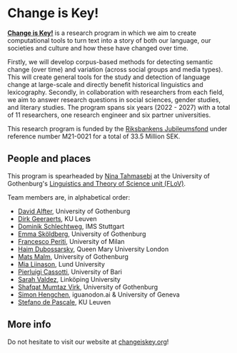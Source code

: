 # Change is Key!

**[Change is Key!](https://changeiskey.org)** is a research program in which we aim to create computational tools to turn text into a story of both our language, our societies and culture and how these have changed over time.

Firstly, we will develop corpus-based methods for detecting semantic change (over time) and variation (across social groups and media types). This will create general tools for the study and detection of language change at large-scale and directly benefit historical linguistics and lexicography. Secondly, in collaboration with researchers from each field, we aim to answer research questions in social sciences, gender studies, and literary studies.
The program spans six years (2022 - 2027) with a total of 11 researchers, one research engineer and six partner universities.

This research program is funded by the [Riksbankens Jubileumsfond](https://www.rj.se/en/grants/2021/change-is-key-the-study-of-contemporary-and-historical-societies-using-methods-for-synchronic-semantic-variation-and-diachronic-semantic-change/) under reference number M21-0021 for a total of 33.5 Million SEK.


## People and places

This program is spearheaded by [Nina Tahmasebi](https://www.changeiskey.org/author/nina-tahmasebi/) at the University of Gothenburg's [Linguistics and Theory of Science unit (FLoV)](https://www.gu.se/en/about/find-staff/ninatahmasebi). 

Team members are, in alphabetical order: 
- [David Alfter](https://www.changeiskey.org/author/david-alfter/), University of Gothenburg
- [Dirk Geeraerts](https://www.changeiskey.org/author/dirk-geeraerts/), KU Leuven
- [Dominik Schlechtweg](https://www.changeiskey.org/author/dominik-schlechtweg/), IMS Stuttgart
- [Emma Sköldberg](https://www.changeiskey.org/author/emma-skoldberg/), University of Gothenburg
- [Francesco Periti](https://www.changeiskey.org/author/francesco-periti/), University of Milan
- [Haim Dubossarsky](https://www.changeiskey.org/author/haim-dubossarsky/), Queen Mary University London
- [Mats Malm](https://www.changeiskey.org/author/mats-malm/), University of Gothenburg
- [Mia Liinason](https://www.changeiskey.org/author/mia-liinason/), Lund University
- [Pierluigi Cassotti](https://www.changeiskey.org/author/pierluigi-cassotti/), University of Bari
- [Sarah Valdez](https://www.changeiskey.org/author/sarah-valdez/), Linköping University
- [Shafqat Mumtaz Virk](https://www.changeiskey.org/author/shafqat-mumtaz-virk/), University of Gothenburg
- [Simon Hengchen](https://hengchen.net/), iguanodon.ai & University of Geneva
- [Stefano de Pascale](https://www.changeiskey.org/author/stefano-de-pascale/), KU Leuven


## More info

Do not hesitate to visit our website at [changeiskey.org](https://changeiskey.org)!
